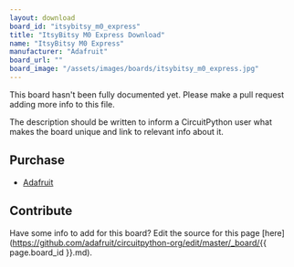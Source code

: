 ```yaml
---
layout: download
board_id: "itsybitsy_m0_express"
title: "ItsyBitsy M0 Express Download"
name: "ItsyBitsy M0 Express"
manufacturer: "Adafruit"
board_url: ""
board_image: "/assets/images/boards/itsybitsy_m0_express.jpg"
---
```


This board hasn't been fully documented yet. Please make a pull request adding more info to this file.

The description should be written to inform a CircuitPython user what makes the board unique and link to relevant info about it.

## Purchase
* [Adafruit](https://www.adafruit.com/product/3727)

## Contribute

Have some info to add for this board? Edit the source for this page [here](https://github.com/adafruit/circuitpython-org/edit/master/_board/{{ page.board_id }}.md).
